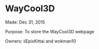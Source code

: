 # WayCool3D

Made: Dec 31, 2015

Purpose: To store the WayCool3D webpage

Owners: iiEpixKittai and wokman10
